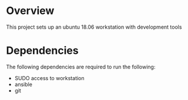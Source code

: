 # Overview
This project sets up an ubuntu 18.06 workstation with development tools

# Dependencies

The following dependencies are required to run the following:
* SUDO access to workstation
* ansible
* git
